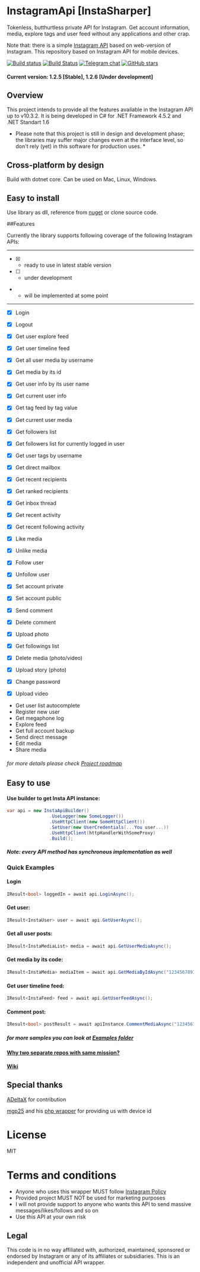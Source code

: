 # InstagramApi [InstaSharper]
Tokenless, butthurtless private API for Instagram. Get account information, media, explore tags and user feed without any applications and other crap.

Note that: there is a simple [Instagram API](https://github.com/a-legotin/InstagramAPI-Web) based on web-version of Instagram. This repository based on Instagram API for mobile devices.

[![Build status](https://ci.appveyor.com/api/projects/status/6os0fhi1awbplbka?svg=true)](https://ci.appveyor.com/project/a-legotin/instasharper)
[![Build Status](https://travis-ci.org/a-legotin/InstaSharper.svg?branch=master)](https://travis-ci.org/a-legotin/InstaSharper)
[![Telegram chat](https://img.shields.io/badge/telegram-channel-blue.svg)](https://t.me/instasharper)
[![GitHub stars](https://img.shields.io/github/stars/a-legotin/InstaSharper.svg)](https://github.com/a-legotin/InstaSharper/stargazers)

#### Current version: 1.2.5 [Stable], 1.2.6 [Under development]

## Overview
This project intends to provide all the features available in the Instagram API up to v10.3.2. It is being developed in C# for .NET Framework 4.5.2 and .NET Standart 1.6

* Please note that this project is still in design and development phase; the libraries may suffer major changes even at the interface level, so don't rely (yet) in this software for production uses. *

## Cross-platform by design
Build with dotnet core. Can be used on Mac, Linux, Windows.

## Easy to install
Use library as dll, reference from [nuget](https://www.nuget.org/packages/InstaSharper/) or clone source code.

##Features

Currently the library supports following coverage of the following Instagram APIs:

***

- [x] - ready to use in latest stable version
- [ ] - under development
* - will be implemented at some point

***

- [x] Login
- [x] Logout
- [x] Get user explore feed
- [x] Get user timeline feed
- [x] Get all user media by username
- [x] Get media by its id
- [x] Get user info by its user name
- [x] Get current user info
- [x] Get tag feed by tag value
- [x] Get current user media
- [x] Get followers list
- [x] Get followers list for currently logged in user
- [x] Get user tags by username
- [x] Get direct mailbox
- [x] Get recent recipients
- [x] Get ranked recipients
- [x] Get inbox thread
- [x] Get recent activity
- [x] Get recent following activity
- [x] Like media
- [x] Unlike media
- [x] Follow user
- [x] Unfollow user
- [x] Set account private
- [x] Set account public
- [x] Send comment
- [x] Delete comment
- [x] Upload photo
- [x] Get followings list
- [x] Delete media (photo/video)
- [x] Upload story (photo)
- [x] Change password
- [x] Upload video


* Get user list autocomplete
* Register new user
* Get megaphone log
* Explore feed
* Get full account backup
* Send direct message
* Edit media
* Share media

###### for more details please check [Project roadmap](https://github.com/a-legotin/InstaSharper/wiki/Project-roadmap/_edit)

## Easy to use
#### Use builder to get Insta API instance:
```c#
var api = new InstaApiBuilder()
                .UseLogger(new SomeLogger())
                .UseHttpClient(new SomeHttpClient())
                .SetUser(new UserCredentials(...You user...))
                .UseHttpClient(httpHandlerWithSomeProxy)
                .Build();
```
##### Note: every API method has synchronous implementation as well

### Quick Examples
#### Login
```c#
IResult<bool> loggedIn = await api.LoginAsync();
```

#### Get user:
```c#
IResult<InstaUser> user = await api.GetUserAsync();
```

#### Get all user posts:
```c#
IResult<InstaMediaList> media = await api.GetUserMediaAsync();
```

#### Get media by its code:
```c#
IResult<InstaMedia> mediaItem = await api.GetMediaByIdAsync("1234567891234567891_123456789);
```

#### Get user timeline feed:
```c#
IResult<InstaFeed> feed = await api.GetUserFeedAsync();
```

#### Comment post:
```c#
IResult<bool> postResult = await apiInstance.CommentMediaAsync("1234567891234567891_123456789", "Hi there!");
```

##### for more samples you can look at [Examples folder](https://github.com/a-legotin/InstaSharper/tree/master/InstaSharper.Examples)


#### [Why two separate repos with same mission?](https://github.com/a-legotin/InstagramAPI-Web/wiki/Difference-between-API-Web-and-just-API-repositories)

#### [Wiki](https://github.com/a-legotin/InstagramAPI/wiki/)

## Special thanks

[ADeltaX](https://github.com/ADeltaX) for contribution

[mgp25](https://github.com/mgp25) and his [php wrapper](https://github.com/mgp25/Instagram-API/) for providing us with device id

# License

MIT

# Terms and conditions

- Anyone who uses this wrapper MUST follow [Instagram Policy](https://www.instagram.com/about/legal/terms/api/)
- Provided project MUST NOT be used for marketing purposes
- I will not provide support to anyone who wants this API to send massive messages/likes/follows and so on
- Use this API at your own risk

## Legal

This code is in no way affiliated with, authorized, maintained, sponsored or endorsed by Instagram or any of its affiliates or subsidiaries. This is an independent and unofficial API wrapper.
